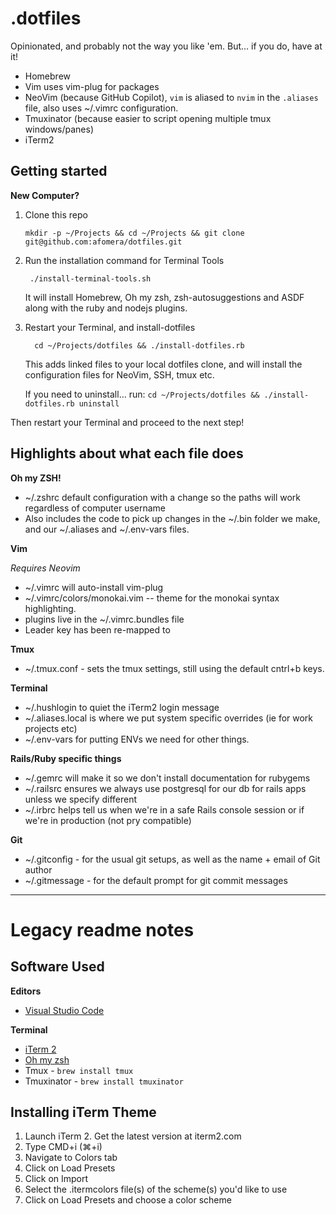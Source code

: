 # .dotfiles

Opinionated, and probably not the way you like 'em. But... if you do, have at it!

- Homebrew
- Vim uses vim-plug for packages
- NeoVim (because GitHub Copilot), `vim` is aliased to `nvim` in the `.aliases` file, also uses ~/.vimrc configuration.
- Tmuxinator (because easier to script opening multiple tmux windows/panes)
- iTerm2

## Getting started

**New Computer?**

1. Clone this repo

   ```
   mkdir -p ~/Projects && cd ~/Projects && git clone git@github.com:afomera/dotfiles.git
   ```

2. Run the installation command for Terminal Tools

   ```
    ./install-terminal-tools.sh
   ```

   It will install Homebrew, Oh my zsh, zsh-autosuggestions and ASDF along with the ruby and nodejs plugins.

3. Restart your Terminal, and install-dotfiles

   ```
     cd ~/Projects/dotfiles && ./install-dotfiles.rb
   ```

   This adds linked files to your local dotfiles clone, and will install the configuration files for NeoVim, SSH, tmux etc.

   If you need to uninstall... run: `cd ~/Projects/dotfiles && ./install-dotfiles.rb uninstall`

Then restart your Terminal and proceed to the next step!

## Highlights about what each file does

**Oh my ZSH!**

- ~/.zshrc default configuration with a change so the paths will work regardless of computer username
- Also includes the code to pick up changes in the ~/.bin folder we make, and our ~/.aliases and ~/.env-vars files.

**Vim**

_Requires Neovim_

- ~/.vimrc will auto-install vim-plug
- ~/.vimrc/colors/monokai.vim -- theme for the monokai syntax highlighting.
- plugins live in the ~/.vimrc.bundles file
- Leader key has been re-mapped to <space>

**Tmux**

- ~/.tmux.conf - sets the tmux settings, still using the default cntrl+b keys.

**Terminal**

- ~/.hushlogin to quiet the iTerm2 login message
- ~/.aliases.local is where we put system specific overrides (ie for work projects etc)
- ~/.env-vars for putting ENVs we need for other things.

**Rails/Ruby specific things**

- ~/.gemrc will make it so we don't install documentation for rubygems
- ~/.railsrc ensures we always use postgresql for our db for rails apps unless we specify different
- ~/.irbrc helps tell us when we're in a safe Rails console session or if we're in production (not pry compatible)

**Git**

- ~/.gitconfig - for the usual git setups, as well as the name + email of Git author
- ~/.gitmessage - for the default prompt for git commit messages

---

# Legacy readme notes

## Software Used

**Editors**

- [Visual Studio Code](https://code.visualstudio.com)

**Terminal**

- [iTerm 2](https://www.iterm2.com/)
- [Oh my zsh](https://github.com/robbyrussell/oh-my-zsh)
- Tmux - `brew install tmux`
- Tmuxinator - `brew install tmuxinator`

## Installing iTerm Theme

1. Launch iTerm 2. Get the latest version at iterm2.com
2. Type CMD+i (⌘+i)
3. Navigate to Colors tab
4. Click on Load Presets
5. Click on Import
6. Select the .itermcolors file(s) of the scheme(s) you'd like to use
7. Click on Load Presets and choose a color scheme
